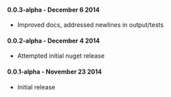 #### 0.0.3-alpha - December 6 2014
* Improved docs, addressed newlines in output/tests

#### 0.0.2-alpha - December 4 2014
* Attempted initial nuget release

#### 0.0.1-alpha - November 23 2014
* Initial release
